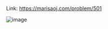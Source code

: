 Link: https://marisaoj.com/problem/501

![image](https://github.com/user-attachments/assets/9280fff3-f514-4726-bd6a-2b7d693bebdc)
